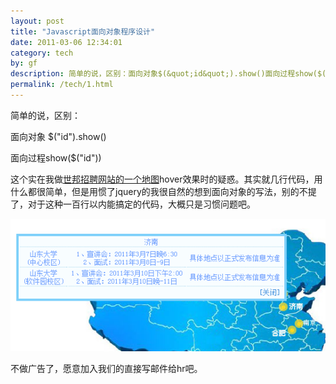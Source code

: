 ```yaml
---
layout: post
title: "Javascript面向对象程序设计"
date: 2011-03-06 12:34:01
category: tech
by: gf
description: 简单的说，区别：面向对象$(&quot;id&quot;).show()面向过程show($(&quot;id&quot;))这个实在我做世邦招聘网站的一个地图hover效果时的疑惑。其实就几行代码，用什么都很简单，但是用惯了jquery的我
permalink: /tech/1.html
---
```

简单的说，区别：

面向对象 $("id").show()

面向过程show($("id"))

这个实在我做[世邦招聘网站的一个地图][Link 1]hover效果时的疑惑。其实就几行代码，用什么都很简单，但是用惯了jquery的我很自然的想到面向对象的写法，别的不提了，对于这种一百行以内能搞定的代码，大概只是习惯问题吧。

![030611_1233_Javascript1.png][]

不做广告了，愿意加入我们的直接写邮件给hr吧。


[Link 1]: http://www.shibangchina.com/kji/hr/2011/zpxc.html
[030611_1233_Javascript1.png]: /wp-content/uploads/2011/03/030611_1233_Javascript1.png
